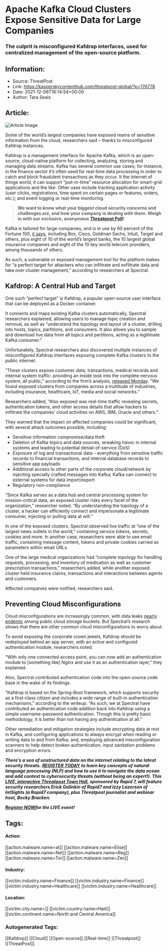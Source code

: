 # Apache Kafka Cloud Clusters Expose Sensitive Data for Large Companies
### The culprit is misconfigured Kafdrop interfaces, used for centralized management of the open-source platform.

## Information:
+ Source: ThreatPost
+ Link: https://kasperskycontenthub.com/threatpost-global/?p=176778
+ Date: 2021-12-06T16:14:54+00:00
+ Author: Tara Seals


## Article:
![Article Image](https://media.threatpost.com/wp-content/uploads/sites/103/2020/03/09191149/insecure-cloud.jpg)

Some of the world’s largest companies have exposed reams of sensitive information from the cloud, researchers said – thanks to misconfigured Kafdrop instances.


Kafdrop is a management interface for Apache Kafka, which is an open-source, cloud-native platform for collecting, analyzing, storing and managing data streams. Kafka has several common use cases; for instance, in the finance sector it’s often used for real-time data processing in order to catch and block fraudulent transactions as they occur. It the internet of things world, it can support “just-in-time” resource allocation for smart-grid applications and the like. Other uses include tracking application activity (user clicks, registrations, time spent on certain pages or features, orders, etc.); and event logging or real-time monitoring.



> **We want to know what your biggest cloud security concerns and challenges are, and how your company is dealing with them. Weigh in with our exclusive, anonymous [Threatpost Poll](https://threatpost.com/cloud-security-challenges-poll/176702/)!**
> 
> 


Kafka is tailored for large companies, and is in use by 60 percent of the Fortune 100, [it says](https://kafka.apache.org/powered-by), including Box, Cisco, Goldman Sachs, Intuit, Target and others, plus eight of 10 of the world’s largest banks, the 10 largest global insurance companies and eight of the 10 key world telecom providers, among thousands of others.


As such, a vulnerable or exposed management tool for the platform makes for “a perfect target for attackers who can infiltrate and exfiltrate data and take over cluster management,” according to researchers at Spectral.


**Kafdrop: A Central Hub and Target**
-------------------------------------


One such “perfect target” is Kafdrop, a popular open-source user interface that can be deployed as a Docker container.


It connects and maps existing Kafka clusters automatically, Spectral researchers explained, allowing users to manage topic creation and removal, as well as “understand the topology and layout of a cluster, drilling into hosts, topics, partitions, and consumers. It also allows you to sample and download live data from all topics and partitions, acting as a legitimate Kafka consumer.”


Unfortunately, Spectral researchers also discovered multiple instances of misconfigured Kafdrop interfaces exposing complete Kafka clusters to the public internet.


“These clusters expose customer data, transactions, medical records and internal system traffic: providing an inside look into the complete nervous system, all public,” according to the firm’s analysis, [released Monday](https://spectralops.io/blog/misconfigured-kafdrop-puts-companies-apache-kafka-completely-exposed/). “We found exposed clusters from companies across a multitude of industries, including insurance, healthcare, IoT, media and social networks.”


Researchers added, “Also exposed was real-time traffic revealing secrets, authentication tokens, and other access details that allow hackers to infiltrate the companies’ cloud activities on AWS, IBM, Oracle and others.”


They warned that the impact on affected companies could be significant, with several attack outcomes possible, including:


* Sensitive information compromise/data theft
* Deletion of Kafka topics and data sources, wreaking havoc in internal systems and leading to potential denial-of-service (DoS)
* Exposure of log and transactional data – everything from sensitive traffic records to financial transactions, and internal database records to sensitive app payloads
* Additional access to other parts of the corporate cloud/network by injecting specially crafted messages into Kafka; Kafka can connect to external systems for data import/export
* Regulatory non-compliance


“Since Kafka serves as a data hub and central processing system for mission-critical data, an exposed cluster risks every facet of the organization,” researcher noted. “By understanding the topology of a cluster, a hacker can efficiently connect and impersonate a legitimate consumer, injecting or pulling data at will.”


In one of the exposed clusters, Spectral observed live traffic at “one of the largest news outlets in the world,” containing service tokens, secrets, cookies and more. In another case, researchers were able to see email traffic, containing message content, tokens and private cookies carried as parameters within email URLs.


One of the large medical organizations had “complete topology for handling requests, processing, and inventory of medication as well as customer prescription transactions,” researchers added, while another exposed cluster held insurance claims, transactions and interactions between agents and customers.


Affected companies were notified, researchers said.


**Preventing Cloud Misconfigurations**
--------------------------------------


Cloud misconfigurations are increasingly common, with data leaks [nearly endemic](https://threatpost.com/hobby-lobby-customer-data-cloud-misconfiguration/164980/) among public cloud storage buckets. But Spectral’s research shows that there are other common cloud misconfigurations to worry about.


To avoid exposing the corporate crown jewels, Kafdrop should be redeployed behind an app server, with an active and configured authentication module, researchers noted.


“With only one connected access point, you can now add an authentication module to [something like] Nginx and use it as an authentication layer,” they explained.


Also, Spectral contributed authentication code into the open-source code base in the wake of its findings.


“Kafdrop is based on the Spring-Boot framework, which supports security as a first-class citizen and includes a wide range of built-in authentication mechanisms,” according to the writeup. “As such, we at Spectral have contributed an authentication code addition back into Kafdrop using a simple username-password authentication. Though this is pretty basic methodology, it is better than not having any authentication at all.”


Other remediation and mitigation strategies include encrypting data at rest in Kafka, and configuring applications to always encrypt when reading or writing data to and from Kafka; and, employing advanced misconfiguration scanners to help detect broken authentication, input sanitation problems and encryption errors.


***There’s a sea of unstructured data on the internet relating to the latest security threats.*** ***[REGISTER TODAY](https://threatpost.com/webinars/security-threats-natural-language-processing/?utm_source=In+Article&utm_medium=article&utm_campaign=Decoding+the+Data+Ocean:+Security+Threats+%26+Natural+Language+Processing&utm_id=In+Article)*** ***to learn key concepts of natural language processing (NLP) and how to use it to navigate the data ocean and add context to cybersecurity threats (without being an expert!). This [LIVE, interactive Threatpost Town Hall](https://threatpost.com/webinars/security-threats-natural-language-processing/?utm_source=In+Article&utm_medium=article&utm_campaign=Decoding+the+Data+Ocean:+Security+Threats+%26+Natural+Language+Processing&utm_id=In+Article), sponsored by Rapid 7, will feature security researchers Erick Galinkin of Rapid7 and Izzy Lazerson of IntSights (a Rapid7 company), plus Threatpost journalist and webinar host, Becky Bracken.***


[***Register NOW***](https://threatpost.com/webinars/security-threats-natural-language-processing/?utm_source=In+Article&utm_medium=article&utm_campaign=Decoding+the+Data+Ocean:+Security+Threats+%26+Natural+Language+Processing&utm_id=In+Article)***for the LIVE event!***





## Tags:

#### Action:
[[action.malware.name=at]] [[action.malware.name=Elise]] [[action.malware.name=Net]] [[action.malware.name=Reg]] [[action.malware.name=Tor]] [[action.malware.name=Zen]]

#### Industry:
[[victim.industry.name=Finance]] [[victim.industry.name=Finance]] [[victim.industry.name=Healthcare]] [[victim.industry.name=Healthcare]]

#### Location:
[[victim.city.name=]] [[victim.country.name=Haiti]] [[victim.continent.name=North and Central America]]

### Autogenerated Tags:
[[Kafdrop]] [[Cloud]] [[Open-source]] [[Real-time]] [[Threatpost]] [[ThreatPost]]

